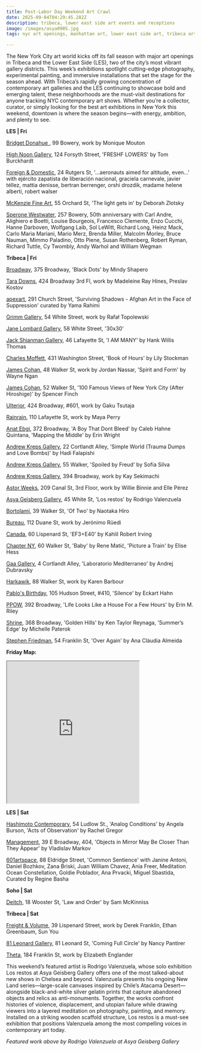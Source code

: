 ```yaml
---
title: Post-Labor Day Weekend Art Crawl
date: 2025-09-04T04:29:45.282Z
description: tribeca, lower east side art events and receptions
image: /images/asya0905.jpg
tags: nyc art openings, manhattan art, lower east side art, tribeca art

---
```

The New York City art world kicks off its fall season with major art openings in Tribeca and the Lower East Side (LES), two of the city’s most vibrant gallery districts. This week’s exhibitions spotlight cutting-edge photography, experimental painting, and immersive installations that set the stage for the season ahead. With Tribeca’s rapidly growing concentration of contemporary art galleries and the LES continuing to showcase bold and emerging talent, these neighborhoods are the must-visit destinations for anyone tracking NYC contemporary art shows. Whether you’re a collector, curator, or simply looking for the best art exhibitions in New York this weekend, downtown is where the season begins—with energy, ambition, and plenty to see.

**L﻿ES | Fri**

[Bridget Donahue ](https://www.bridgetdonahue.nyc/), 99 Bowery, work by Monique Mouton

[High Noon Gallery](https://www.highnoongallery.com/), 124 Forsyth Street, 'FRESHF LOWERS' by Tom Burckhardt

[Foreign & Domestic](https://foreigndomestic.io/), 24 Rutgers St, '…aeronauts aimed for altitude, even…' with ejército zapatista de liberación nacional, graciela carnevale, javier téllez, mattia denisse, bertran berrenger, orshi drozdik, madame helene alberti, robert walser

[McKenzie Fine Art](http://www.mckenziefineart.com/), 55 Orchard St, 'The light gets in' by Deborah Zlotsky

[Sperone Westwater](https://www.speronewestwater.com/exhibitions/sperone-westwater-50-years), 257 Bowery, 50th anniversary with Carl Andre, Alighiero e Boetti, Louise Bourgeois, Francesco Clemente, Enzo Cucchi, Hanne Darboven, Wolfgang Laib, Sol LeWitt, Richard Long, Heinz Mack, Carlo Maria Mariani, Mario Merz, Brenda Miller, Malcolm Morley, Bruce Nauman, Mimmo Paladino, Otto Piene, Susan Rothenberg, Robert Ryman, Richard Tuttle, Cy Twombly, Andy Warhol and William Wegman

**T﻿ribeca | Fri**

[Broadway](https://www.broadwaygallery.nyc/), 375 Broadway, 'Black Dots' by Mindy Shapero

[Tara Downs](https://taradowns.com/), 424 Broadway 3rd Fl, work by Madeleine Ray Hines, Preslav Kostov

[apexart](https://apexart.org/rahimi.php), 291 Church Street, 'Surviving Shadows - Afghan Art in the Face of Suppression' curated by Yama Rahimi

[Grimm Gallery](https://grimmgallery.com/exhibitions/331-rafa-topolewski/), 54 White Street, work by Rafał Topolewski

[Jane Lombard Gallery](https://www.janelombardgallery.com/exhibitions/80-30-x-30-a-selection-of-thirty-artists-over-thirty-years/), 58 White Street, '30x30'

[Jack Shianman Gallery](https://jackshainman.com/exhibitions/hank_willis_thomas_i_am_many), 46 Lafayette St, 'I AM MANY' by Hank Willis Thomas

[Charles Moffett](https://charlesmoffett.com/), 431 Washington Street, 'Book of Hours' by Lily Stockman

[James Cohan](https://www.jamescohan.com/), 48 Walker St, work by Jordan Nassar, 'Spirit and Form' by Wayne Ngan

[James Cohan](https://www.jamescohan.com/), 52 Walker St, '100 Famous Views of New York City (After Hiroshige)' by Spencer Finch

[Ulterior](http://www.ulteriorgallery.com/), 424 Broadway, #601, work by Gaku Tsutaja

[Rainrain](https://www.rainraingallery.com/about), 110 Lafayette St, work by Maya Perry

[Anat Ebgi](https://anatebgi.com/), 372 Broadway, 'A Boy That Dont Bleed' by Caleb Hahne Quintana, 'Mapping the Middle' by Erin Wright

[Andrew Kreps Gallery](http://www.andrewkreps.com/exhibitions/hadi-falapishi3), 22 Cortlandt Alley, 'Simple World (Trauma Dumps and Love Bombs)' by Hadi Falapishi

[Andrew Kreps Gallery](http://www.andrewkreps.com/exhibitions/sofia-silva), 55 Walker, 'Spoiled by Freud' by Sofia Silva

[Andrew Kreps Gallery](http://www.andrewkreps.com/exhibitions/kay-sekimachi2), 394 Broadway, work by Kay Sekimachi

[Astor Weeks](https://www.astorweeksny.com/deep-jungian-boricua), 209 Canal St, 3rd Floor, work by Willie Binnie and Elle Pérez

[Asya Geisberg Gallery](https://www.asyageisberggallery.com/exhibitions/rodrigo-valenzuela3), 45 White St, 'Los restos' by Rodrigo Valenzuela

[Bortolami](https://www.bortolamigallery.com/exhibitions/of-two), 39 Walker St, 'Of Two' by Naotaka Hiro

[Bureau](https://bureau-inc.com/), 112 Duane St, work by Jerónimo Rüedi

[Canada](https://canadanewyork.com/exhibitions/ef3-e40), 60 Lispenard St, 'EF3+E40' by Kahlil Robert Irving

[Chapter NY](https://chapter-ny.com/), 60 Walker St, 'Baby' by Rene Matić, 'Picture a Train' by Elise Hess

[Gaa Gallery](https://www.gaa-gallery.com/), 4 Cortlandt Alley, 'Laboratorio Mediterraneo' by Andrej Dubravsky

[Harkawik](https://www.harkawik.com/), 88 Walker St, work by Karen Barbour

[Pablo's Birthday](https://pablosbirthday.com/exhibitions/128-eckart-hahn-silence/), 105 Hudson Street, #410, 'Silence' by Eckart Hahn

[P﻿POW](https://www.ppowgallery.com/exhibitions), 392 Broadway, 'Life Looks Like a House For a Few Hours' by Erin M. Riley

[Shrine](https://www.shrine.nyc/exhibitions), 368 Broadway, 'Golden Hills' by Ken Taylor Reynaga, 'Summer’s Edge' by Michelle Paterok

[Stephen Friedman](https://www.stephenfriedman.com/), 54 Franklin St, 'Over Again' by Ana Cláudia Almeida

**F﻿riday Map:**

<iframe src="https://www.google.com/maps/d/u/1/embed?mid=1E0ZkEH2ykXWGpxp9_12Q23T-kIcBQKM&ehbc=2E312F" width="70%" height="380"></iframe>

**L﻿ES | Sat**

[Hashimoto Contemporary](https://www.hashimotocontemporary.com/exhibitions/), 54 Ludlow St., 'Analog Conditions' by Angela Burson, 'Acts of Observation' by Rachel Gregor

[Management](https://management.nyc/), 39 E Broadway, 404, 'Objects in Mirror May Be Closer Than They Appear' by Vladislav Markov

[601artspace](https://601artspace.org/Common-Sentience), 88 Eldridge Street, 'Common Sentience' with Janine Antoni, Daniel Bozhkov, Zana Briski, Juan William Chavez, Ania Freer, Meditation Ocean Constellation, Goldie Poblador, Ana Prvacki, Miguel Sbastida, Curated by Regine Basha

**S﻿oho | Sat**

[D﻿eitch](https://deitch.com/new-york/exhibitions/sam-mckinniss-law-and-order), 18 Wooster St, 'Law and Order' by Sam McKinniss

**T﻿ribeca | Sat**

[Freight & Volume](http://www.freightandvolume.com/exhibitions), 39 Lispenard Street, work by Derek Franklin, Ethan Greenbaum, Sun You

[81 Leonard Gallery](https://81leonardgallery.com/nancy-pantirer-coming-full-circle-opening-sep-4/), 81 Leonard St, 'Coming Full Circle' by Nancy Pantirer

[T﻿heta](https://www.theta.nyc/), 184 Franklin St, work by Elizabeth Englander

This weekend’s featured artist is Rodrigo Valenzuela, whose solo exhibition Los restos at Asya Geisberg Gallery offers one of the most talked-about new shows in Chelsea and beyond. Valenzuela presents his ongoing New Land series—large-scale canvases inspired by Chile’s Atacama Desert—alongside black-and-white silver gelatin prints that capture abandoned objects and relics as anti-monuments. Together, the works confront histories of violence, displacement, and utopian failure while drawing viewers into a layered meditation on photography, painting, and memory. Installed on a striking wooden scaffold structure, Los restos is a must-see exhibition that positions Valenzuela among the most compelling voices in contemporary art today.

*F﻿eatured work above by Rodrigo Valenzuela at Asya Geisberg Gallery*